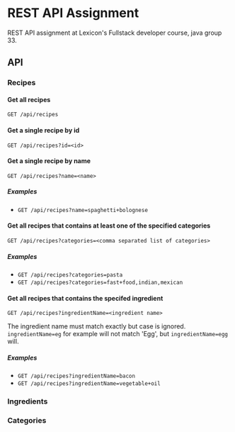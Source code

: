 # REST API Assignment

REST API assignment at Lexicon's Fullstack developer course, java group 33.

## API

### Recipes

#### Get all recipes

`GET /api/recipes`

#### Get a single recipe by id

`GET /api/recipes?id=<id>`

#### Get a single recipe by name 

`GET /api/recipes?name=<name>`

##### Examples

- `GET /api/recipes?name=spaghetti+bolognese`

#### Get all recipes that contains at least one of the specified categories

`GET /api/recipes?categories=<comma separated list of categories>`

##### Examples

- `GET /api/recipes?categories=pasta`
- `GET /api/recipes?categories=fast+food,indian,mexican`

#### Get all recipes that contains the specifed ingredient

`GET /api/recipes?ingredientName=<ingredient name>`

The ingredient name must match exactly but case is ignored. `ingredientName=eg` for example will not match 'Egg', but `ingredientName=egg` will.

##### Examples

- `GET /api/recipes?ingredientName=bacon`
- `GET /api/recipes?ingredientName=vegetable+oil`

### Ingredients

### Categories
